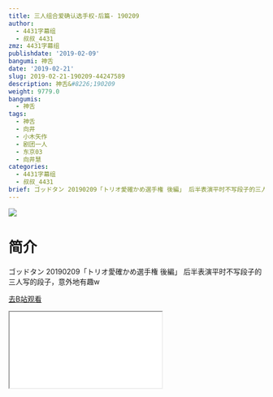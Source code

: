 ```yaml
---
title: 三人组合爱确认选手权-后篇- 190209
author:
  - 4431字幕组
  - 叔叔_4431
zmz: 4431字幕组
publishdate: '2019-02-09'
bangumi: 神舌
date: '2019-02-21'
slug: 2019-02-21-190209-44247589
description: 神舌&#8226;190209
weight: 9779.0
bangumis:
  - 神舌
tags:
  - 神舌
  - 向井
  - 小木矢作
  - 剧团一人
  - 东京03
  - 向井慧
categories:
  - 4431字幕组
  - 叔叔_4431
brief: ゴッドタン 20190209「トリオ愛確かめ選手権 後編」 后半表演平时不写段子的三人写的段子，意外地有趣w
---
```

![](https://i.imgur.com/YiKJ2G8.jpg)
# 简介  
ゴッドタン 20190209「トリオ愛確かめ選手権 後編」
后半表演平时不写段子的三人写的段子，意外地有趣w  

[去B站观看](https://www.bilibili.com/video/av44247589/)
<div class ="resp-container"><iframe class="testiframe" src="//player.bilibili.com/player.html?aid=44247589"", scrolling="no", allowfullscreen="true" > </iframe></div> 
